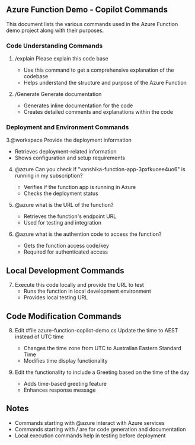 ## Azure Function Demo - Copilot Commands
This document lists the various commands used in the Azure Function demo project along with their purposes.

### Code Understanding Commands
1. /explain Please explain this code base

   - Use this command to get a comprehensive explanation of the codebase
   - Helps understand the structure and purpose of the Azure Function

2. /Generate Generate documentation
   - Generates inline documentation for the code
   - Creates detailed comments and explanations within the code

### Deployment and Environment Commands
3.@workspace Provide the deployment information
   - Retrieves deployment-related information
   - Shows configuration and setup requirements

4. @azure Can you check if "vanshika-function-app-3pxfkuoee4uo6" is running in my subscription?
   - Verifies if the function app is running in Azure
   - Checks the deployment status

5. @azure what is the URL of the function?
   - Retrieves the function's endpoint URL
   - Used for testing and integration

6. @azure what is the authention code to access the function?
   - Gets the function access code/key
   - Required for authenticated access

## Local Development Commands
7. Execute this code locally and provide the URL to test
   - Runs the function in local development environment
   - Provides local testing URL

## Code Modification Commands
8. Edit #file azure-function-copilot-demo.cs Update the time to AEST instead of UTC time
   - Changes the time zone from UTC to Australian Eastern Standard Time
   - Modifies time display functionality

9. Edit the functionality to include a Greeting based on the time of the day
   - Adds time-based greeting feature
   - Enhances response message

## Notes
- Commands starting with @azure interact with Azure services
- Commands starting with / are for code generation and documentation
- Local execution commands help in testing before deployment
